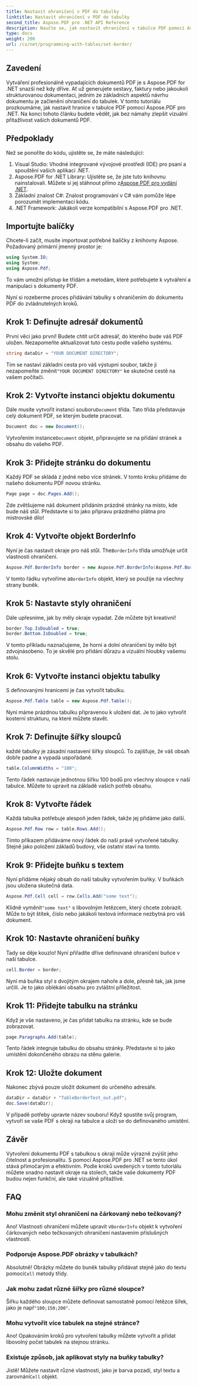 ```yaml
---
title: Nastavit ohraničení v PDF do tabulky
linktitle: Nastavit ohraničení v PDF do tabulky
second_title: Aspose.PDF pro .NET API Reference
description: Naučte se, jak nastavit ohraničení v tabulce PDF pomocí Aspose.PDF for .NET s naším podrobným průvodcem. Snadno vylepšete vzhled dokumentu.
type: docs
weight: 200
url: /cs/net/programming-with-tables/set-border/
---
```

## Zavedení

Vytváření profesionálně vypadajících dokumentů PDF je s Aspose.PDF for .NET snazší než kdy dříve. Ať už generujete sestavy, faktury nebo jakoukoli strukturovanou dokumentaci, jedním ze základních aspektů návrhu dokumentu je začlenění ohraničení do tabulek. V tomto tutoriálu prozkoumáme, jak nastavit hranice v tabulce PDF pomocí Aspose.PDF pro .NET. Na konci tohoto článku budete vědět, jak bez námahy zlepšit vizuální přitažlivost vašich dokumentů PDF.

## Předpoklady

Než se ponoříte do kódu, ujistěte se, že máte následující:

1. Visual Studio: Vhodné integrované vývojové prostředí (IDE) pro psaní a spouštění vašich aplikací .NET.
2.  Aspose.PDF for .NET Library: Ujistěte se, že jste tuto knihovnu nainstalovali. Můžete si jej stáhnout přímo z[Aspose PDF pro vydání .NET](https://releases.aspose.com/pdf/net/).
3. Základní znalost C#: Znalost programování v C# vám pomůže lépe porozumět implementaci kódu.
4. .NET Framework: Jakákoli verze kompatibilní s Aspose.PDF pro .NET.

## Importujte balíčky

Chcete-li začít, musíte importovat potřebné balíčky z knihovny Aspose. Požadovaný primární jmenný prostor je:

```csharp
using System.IO;
using System;
using Aspose.Pdf;
```

To vám umožní přístup ke třídám a metodám, které potřebujete k vytváření a manipulaci s dokumenty PDF.

Nyní si rozeberme proces přidávání tabulky s ohraničením do dokumentu PDF do zvládnutelných kroků.

## Krok 1: Definujte adresář dokumentů

První věci jako první! Budete chtít určit adresář, do kterého bude váš PDF uložen. Nezapomeňte aktualizovat tuto cestu podle vašeho systému.

```csharp
string dataDir = "YOUR DOCUMENT DIRECTORY";
```

 Tím se nastaví základní cesta pro váš výstupní soubor, takže ji nezapomeňte změnit`"YOUR DOCUMENT DIRECTORY"` ke skutečné cestě na vašem počítači.

## Krok 2: Vytvořte instanci objektu dokumentu

 Dále musíte vytvořit instanci souboru`Document` třída. Tato třída představuje celý dokument PDF, se kterým budete pracovat.

```csharp
Document doc = new Document();
```

 Vytvořením instance`Document` objekt, připravujete se na přidání stránek a obsahu do vašeho PDF.

## Krok 3: Přidejte stránku do dokumentu

Každý PDF se skládá z jedné nebo více stránek. V tomto kroku přidáme do našeho dokumentu PDF novou stránku.

```csharp
Page page = doc.Pages.Add();
```

Zde zvětšujeme náš dokument přidáním prázdné stránky na místo, kde bude náš stůl. Představte si to jako přípravu prázdného plátna pro mistrovské dílo!

## Krok 4: Vytvořte objekt BorderInfo

 Nyní je čas nastavit okraje pro náš stůl. The`BorderInfo` třída umožňuje určit vlastnosti ohraničení.

```csharp
Aspose.Pdf.BorderInfo border = new Aspose.Pdf.BorderInfo(Aspose.Pdf.BorderSide.All);
```

 V tomto řádku vytvoříme a`BorderInfo` objekt, který se použije na všechny strany buněk.

## Krok 5: Nastavte styly ohraničení

Dále upřesníme, jak by měly okraje vypadat. Zde můžete být kreativní!

```csharp
border.Top.IsDoubled = true;
border.Bottom.IsDoubled = true;
```

V tomto příkladu naznačujeme, že horní a dolní ohraničení by mělo být zdvojnásobeno. To je skvělé pro přidání důrazu a vizuální hloubky vašemu stolu.

## Krok 6: Vytvořte instanci objektu tabulky

S definovanými hranicemi je čas vytvořit tabulku.

```csharp
Aspose.Pdf.Table table = new Aspose.Pdf.Table();
```

Nyní máme prázdnou tabulku připravenou k uložení dat. Je to jako vytvořit kosterní strukturu, na které můžete stavět.

## Krok 7: Definujte šířky sloupců

každé tabulky je zásadní nastavení šířky sloupců. To zajišťuje, že váš obsah dobře padne a vypadá uspořádaně.

```csharp
table.ColumnWidths = "100";
```

Tento řádek nastavuje jednotnou šířku 100 bodů pro všechny sloupce v naší tabulce. Můžete to upravit na základě vašich potřeb obsahu.

## Krok 8: Vytvořte řádek

Každá tabulka potřebuje alespoň jeden řádek, takže jej přidáme jako další.

```csharp
Aspose.Pdf.Row row = table.Rows.Add();
```

Tímto příkazem přidáváme nový řádek do naší právě vytvořené tabulky. Stejně jako položení základů budovy, vše ostatní staví na tomto.

## Krok 9: Přidejte buňku s textem

Nyní přidáme nějaký obsah do naší tabulky vytvořením buňky. V buňkách jsou uložena skutečná data.

```csharp
Aspose.Pdf.Cell cell = row.Cells.Add("some text");
```

 Klidně vyměnit`"some text"` s libovolným řetězcem, který chcete zobrazit. Může to být štítek, číslo nebo jakákoli textová informace nezbytná pro váš dokument.

## Krok 10: Nastavte ohraničení buňky

Tady se děje kouzlo! Nyní přiřadíte dříve definované ohraničení buňce v naší tabulce.

```csharp
cell.Border = border;
```

Nyní má buňka styl s dvojitým okrajem nahoře a dole, přesně tak, jak jsme určili. Je to jako oblékání obsahu pro zvláštní příležitost.

## Krok 11: Přidejte tabulku na stránku

Když je vše nastaveno, je čas přidat tabulku na stránku, kde se bude zobrazovat.

```csharp
page.Paragraphs.Add(table);
```

Tento řádek integruje tabulku do obsahu stránky. Představte si to jako umístění dokončeného obrazu na stěnu galerie.

## Krok 12: Uložte dokument

Nakonec zbývá pouze uložit dokument do určeného adresáře.

```csharp
dataDir = dataDir + "TableBorderTest_out.pdf";
doc.Save(dataDir);
```

V případě potřeby upravte název souboru! Když spustíte svůj program, vytvoří se vaše PDF s okraji na tabulce a uloží se do definovaného umístění.

## Závěr

Vytvoření dokumentu PDF s tabulkou s okraji může výrazně zvýšit jeho čitelnost a profesionalitu. S pomocí Aspose.PDF pro .NET se tento úkol stává přímočarým a efektivním. Podle kroků uvedených v tomto tutoriálu můžete snadno nastavit okraje na stolech, takže vaše dokumenty PDF budou nejen funkční, ale také vizuálně přitažlivé.

## FAQ

### Mohu změnit styl ohraničení na čárkovaný nebo tečkovaný?  
 Ano! Vlastnosti ohraničení můžete upravit v`BorderInfo` objekt k vytvoření čárkovaných nebo tečkovaných ohraničení nastavením příslušných vlastností.

### Podporuje Aspose.PDF obrázky v tabulkách?  
 Absolutně! Obrázky můžete do buněk tabulky přidávat stejně jako do textu pomocí`Cell` metody třídy.

### Jak mohu zadat různé šířky pro různé sloupce?  
 Šířku každého sloupce můžete definovat samostatně pomocí řetězce šířek, jako je např`"100;150;200"`.

### Mohu vytvořit více tabulek na stejné stránce?  
Ano! Opakováním kroků pro vytvoření tabulky můžete vytvořit a přidat libovolný počet tabulek na stejnou stránku.

### Existuje způsob, jak aplikovat styly na buňky tabulky?  
 Jistě! Můžete nastavit různé vlastnosti, jako je barva pozadí, styl textu a zarovnání`Cell` objekt.